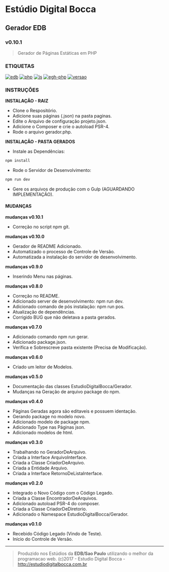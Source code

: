 # Estúdio Digital Bocca
## Gerador EDB ##
### v0.10.1 ###

> Gerador de Páginas Estáticas em PHP

### ETIQUETAS ###

[![edb](https://img.shields.io/badge/produto-EDB-e67e22.svg)](https://estudiodigitalbocca.com.br)
[![php](https://img.shields.io/badge/escrito_em-PHP-9b59b6.svg)](https://estudiodigitalbocca.com.br)
[![js](https://img.shields.io/badge/escrito_em-JS-f1c40f.svg)](https://estudiodigitalbocca.com.br)
[![egh-php](https://img.shields.io/badge/Extreme_Go_Horse-PHP-9b59b6.svg)](https://estudiodigitalbocca.com.br)
[![versao](https://img.shields.io/badge/versao-v0.10.1-7f8c8d.svg)](https://estudiodigitalbocca.com.br)

### INSTRUÇÕES ###

**INSTALAÇÃO - RAIZ**

- Clone o Respositório.
- Adicione suas páginas (.json) na pasta paginas.
- Edite o Arquivo de configuração projeto.json.
- Adicione o Composer e crie o autoload PSR-4.
- Rode o arquivo gerador.php.

**INSTALAÇÃO - PASTA GERADOS**

- Instale as Dependências:
```bash
npm install
```

- Rode o Servidor de Desenvolvimento:
```bash
npm run dev
```

- Gere os arquivos de produção com o Gulp (AGUARDANDO IMPLEMENTAÇÃO).

#### MUDANÇAS ####

**mudanças v0.10.1**

- Correção no script npm git.

**mudanças v0.10.0**

- Gerador de README Adicionado.
- Automatizado o processo de Controle de Versão.
- Automatizada a instalação do servidor de desenvolvimento.

**mudanças v0.9.0**

- Inserindo Menu nas páginas.

**mudanças v0.8.0**

- Correção no README.
- Adicionado server de desenvolvimento: npm run dev.
- Adicionado comando de pós instalação: npm run pos.
- Atualização de dependências.
- Corrigido BUG que não deletava a pasta gerados.

**mudanças v0.7.0**

- Adicionado comando npm run gerar.
- Adicionado package.json.
- Verifica e Sobrescreve pasta existente (Precisa de Modificação).

**mudanças v0.6.0**

- Criado um leitor de Modelos.

**mudanças v0.5.0**

- Documentação das classes EstudioDigitalBocca/Gerador.
- Mudanças na Geração de arquivo package do npm.

**mudanças v0.4.0**

- Páginas Geradas agora são editaveis e possuem identação.
- Gerando package no modelo novo.
- Adicionado modelo de package npm.
- Adicionado Type nas Páginas json.
- Adicionado modelos de html.

**mudanças v0.3.0**

- Trabalhando no GeradorDeArquivo.
- Criada a Interface ArquivoInterface.
- Criada a Classe CriadorDeArquivo.
- Criada a Entidade Arquivo.
- Criada a Interface RetornoDeListaInterface.

**mudanças v0.2.0**

- Integrado o Novo Código com o Código Legado.
- Criada a Classe EncontradorDeArquivos.
- Adicionado autoload PSR-4 do composer.
- Criada a Classe CriadorDeDiretorio.
- Adicionado o Namespace EstudioDigitalBocca/Gerador.

**mudanças v0.1.0**

- Recebido Código Legado (Vindo de Teste).
- Início do Controle de Versão.

---

>Produzido nos Estúdios da **EDB/Sao Paulo** utilizando o melhor da programacao web.
>(c)2017 - Estudio Digital Bocca - http://estudiodigitalbocca.com.br